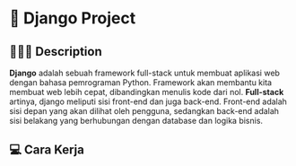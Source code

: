 # 🚀 Django Project
## 🧑🏻‍💻 Description
**Django** adalah sebuah framework full-stack untuk membuat aplikasi web dengan bahasa pemrograman Python. Framework akan membantu kita membuat web lebih cepat, dibandingkan menulis kode dari nol. **Full-stack** artinya, django meliputi sisi front-end dan juga back-end. Front-end adalah sisi depan yang akan dilihat oleh pengguna, sedangkan back-end adalah sisi belakang yang berhubungan dengan database dan logika bisnis.
## 💻 Cara Kerja
